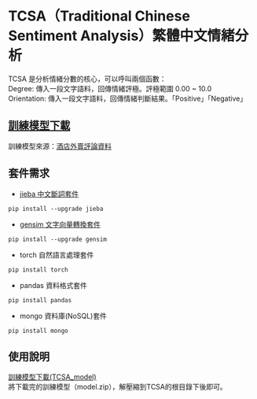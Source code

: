 # TCSA（Traditional Chinese Sentiment Analysis）繁體中文情緒分析
TCSA 是分析情緒分數的核心，可以呼叫兩個函數：  
Degree: 傳入一段文字語料，回傳情緒評極。評極範圍 0.00 ~ 10.0  
Orientation: 傳入一段文字語料，回傳情緒判斷結果。「Positive」「Negative」  

## [訓練模型下載](https://mega.nz/file/G9RXEZwI#6KLmEted7TBjCmK8zuKTzKa5tb6uqFTu41Az92p6RtY)
訓練模型來源：[酒店外賣評論資料](https://github.com/SophonPlus/ChineseNlpCorpus)

## 套件需求
* [jieba 中文斷詞套件](https://github.com/fxsjy/jieba)
```
pip install --upgrade jieba
```
* [gensim 文字向量轉換套件](https://github.com/RaRe-Technologies/gensim)
```
pip install --upgrade gensim
```
* torch 自然語言處理套件
```
pip install torch
```
* pandas 資料格式套件
```
pip install pandas
```
* mongo 資料庫(NoSQL)套件
```
pip install mongo
```

## 使用說明
[訓練模型下載(TCSA_model)](https://github.com/C108156212/FocusGroup/releases/tag/Latest)  
將下載完的訓練模型（model.zip），解壓縮到TCSA的根目錄下後即可。  
